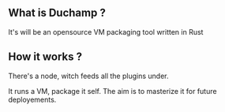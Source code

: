 ## What is Duchamp ?

It's will be an opensource VM packaging tool written in Rust

## How it works ?

There's a node, witch feeds all the plugins under.

It runs a VM, package it self. The aim is to masterize it for future deployements.

